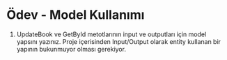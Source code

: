 # Ödev - Model Kullanımı

1. UpdateBook ve GetById metotlarının input ve outputları için model yapsını yazınız. Proje içerisinden Input/Output olarak entity kullanan bir yapının bukunmuyor olması gerekiyor.
